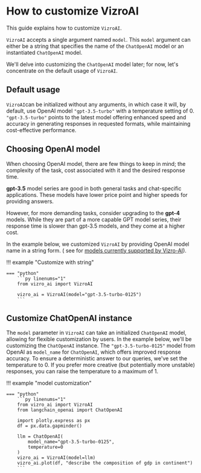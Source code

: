 # How to customize VizroAI

This guide explains how to customize `VizroAI`.

`VizroAI` accepts a single argument named `model`. This `model` argument can either be a string that specifies the name of the `ChatOpenAI` model or an instantiated `ChatOpenAI` model.

We'll delve into customizing the `ChatOpenAI` model later; for now, let's concentrate on the default usage of `VizroAI`.

## Default usage

`VizroAI`can be initialized without any arguments, in which case it will, by default, use OpenAI model `"gpt-3.5-turbo"` with a temperature setting of 0.
`"gpt-3.5-turbo"` points to the latest model offering enhanced speed and accuracy in generating responses in requested formats, while maintaining cost-effective performance.


## Choosing OpenAI model

When choosing OpenAI model, there are few things to keep in mind; the complexity of the task, cost associated with it and the desired response time.

**gpt-3.5** model series are good in both general tasks and chat-specific applications. These models have lower price point and higher speeds for providing answers.

However, for more demanding tasks, consider upgrading to the **gpt-4** models. While they are part of a more capable GPT model series, their response time is slower than gpt-3.5 models, and they come at a higher cost.

In the example below, we customized `VizroAI` by providing OpenAI model name in a string form. ( see for [models currently supported by Vizro-AI](../explanation/faq.md#which-llms-are-supported-by-vizro-ai)).

!!! example "Customize with string"

    === "python"
        ```py linenums="1"
        from vizro_ai import VizroAI

        vizro_ai = VizroAI(model="gpt-3.5-turbo-0125")
        ```

## Customize ChatOpenAI instance

The `model` parameter in `VizroAI` can take an initialized `ChatOpenAI` model, allowing for flexible customization by users. In the example below, we'll be customizing the `ChatOpenAI` instance.
The `"gpt-3.5-turbo-0125"` model from OpenAI as `model_name` for `ChatOpenAI`, which offers improved response accuracy. To ensure a deterministic answer to our queries, we've set the temperature to 0.
If you prefer more creative (but potentially more unstable) responses, you can raise the temperature to a maximum of 1.


!!! example "model customization"

    === "python"
        ```py linenums="1"
        from vizro_ai import VizroAI
        from langchain_openai import ChatOpenAI

        import plotly.express as px
        df = px.data.gapminder()

        llm = ChatOpenAI(
            model_name="gpt-3.5-turbo-0125",
            temperature=0
        )
        vizro_ai = VizroAI(model=llm)
        vizro_ai.plot(df, "describe the composition of gdp in continent")
        ```
